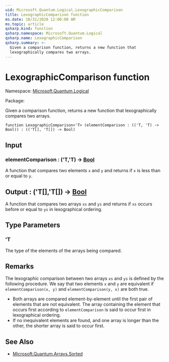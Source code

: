 ```yaml
---
uid: Microsoft.Quantum.Logical.LexographicComparison
title: LexographicComparison function
ms.date: 10/31/2020 12:00:00 AM
ms.topic: article
qsharp.kind: function
qsharp.namespace: Microsoft.Quantum.Logical
qsharp.name: LexographicComparison
qsharp.summary: >-
  Given a comparison function, returns a new function that
  lexographically compares two arrays.
---
```


# LexographicComparison function

Namespace: [Microsoft.Quantum.Logical](xref:Microsoft.Quantum.Logical)

Package: [](https://nuget.org/packages/)


Given a comparison function, returns a new function thatlexographically compares two arrays.

```qsharp
function LexographicComparison<'T> (elementComparison : (('T, 'T) -> Bool)) : (('T[], 'T[]) -> Bool)
```


## Input

### elementComparison : ('T,'T) -> [Bool](xref:microsoft.quantum.lang-ref.bool)

A function that compares two elements `x` and `y` and returns if`x` is less than or equal to `y`.



## Output : ('T[],'T[]) -> [Bool](xref:microsoft.quantum.lang-ref.bool)

A function that compares two arrays `xs` and `ys` and returns if`xs` occurs before or equal to `ys` in lexographical ordering.

## Type Parameters

### 'T

The type of the elements of the arrays being compared.

## Remarks

The lexographic comparison between two arrays `xs` and `ys` is definedby the following procedure. We say that two elements `x` and `y`are equivalent if `elementComparison(x, y)` and `elementComparison(y, x)`are both true.- Both arrays are compared element-by-element until the first pair of  elements that are not equivalent. The array containing the element  that occurs first according to `elementComparison` is said to occur  first in lexographical ordering.- If no inequivalent elements are found, and one array is longer than  the other, the shorter array is said to occur first.

## See Also

- [Microsoft.Quantum.Arrays.Sorted](xref:Microsoft.Quantum.Arrays.Sorted)